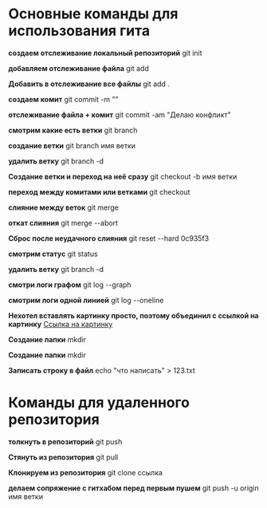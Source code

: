 # Основные команды для использования гита

**создаем отслеживание локальный репозиторий**
git init

**добавляем отслеживание файла**
git add

**Добавить в отслеживание все файлы**
git add .

**создаем комит**
git commit -m ""

**отслеживание файла + комит**
git commit -am "Делаю конфликт"

**смотрим какие есть ветки**
git branch

**создание ветки**
git branch имя ветки

**удалить ветку**
git branch -d

**Создание ветки и переход на неё сразу**
git checkout -b имя ветки

**переход между комитами или ветками**
git checkout

**слияние между веток**
git merge

**откат слияния**
git merge --abort

**Сброс после неудачного слияния**
git reset --hard 0c935f3

**смотрим статус**
git status

**удалить ветку**
git branch -d

**смотри логи графом**
git log --graph

**смотрим логи одной линией**
git log --oneline

**Нехотел вставлять картинку просто, поэтому объединил с ссылкой на картинку**
[Ссылка на картинку](https://www.amic.ru/images/upload/images_10-2017/images/12510191200ef9284198e7498268a616-1.jpeg)

**Создание папки**
mkdir

**Создание папки**
mkdir

**Записать строку в файл**
echo "что написать" > 123.txt

# Команды для удаленного репозитория

**толкнуть в репозиторий**
git push

**Стянуть из репозитория**
git pull

**Клонируем из репозитория**
git clone ссылка

**делаем сопряжение с гитхабом перед первым пушем**
git push -u origin имя ветки 